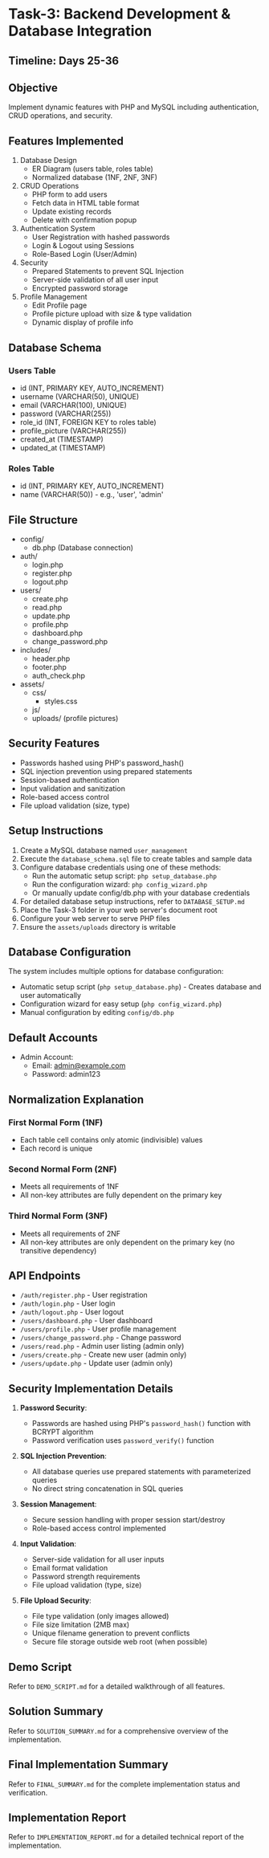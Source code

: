 # Task-3: Backend Development & Database Integration

## Timeline: Days 25-36

## Objective
Implement dynamic features with PHP and MySQL including authentication, CRUD operations, and security.

## Features Implemented
1. Database Design
   - ER Diagram (users table, roles table)
   - Normalized database (1NF, 2NF, 3NF)
2. CRUD Operations
   - PHP form to add users
   - Fetch data in HTML table format
   - Update existing records
   - Delete with confirmation popup
3. Authentication System
   - User Registration with hashed passwords
   - Login & Logout using Sessions
   - Role-Based Login (User/Admin)
4. Security
   - Prepared Statements to prevent SQL Injection
   - Server-side validation of all user input
   - Encrypted password storage
5. Profile Management
   - Edit Profile page
   - Profile picture upload with size & type validation
   - Dynamic display of profile info

## Database Schema
### Users Table
- id (INT, PRIMARY KEY, AUTO_INCREMENT)
- username (VARCHAR(50), UNIQUE)
- email (VARCHAR(100), UNIQUE)
- password (VARCHAR(255))
- role_id (INT, FOREIGN KEY to roles table)
- profile_picture (VARCHAR(255))
- created_at (TIMESTAMP)
- updated_at (TIMESTAMP)

### Roles Table
- id (INT, PRIMARY KEY, AUTO_INCREMENT)
- name (VARCHAR(50)) - e.g., 'user', 'admin'

## File Structure
- config/
  - db.php (Database connection)
- auth/
  - login.php
  - register.php
  - logout.php
- users/
  - create.php
  - read.php
  - update.php
  - profile.php
  - dashboard.php
  - change_password.php
- includes/
  - header.php
  - footer.php
  - auth_check.php
- assets/
  - css/
    - styles.css
  - js/
  - uploads/ (profile pictures)

## Security Features
- Passwords hashed using PHP's password_hash()
- SQL injection prevention using prepared statements
- Session-based authentication
- Input validation and sanitization
- Role-based access control
- File upload validation (size, type)

## Setup Instructions
1. Create a MySQL database named `user_management`
2. Execute the `database_schema.sql` file to create tables and sample data
3. Configure database credentials using one of these methods:
   - Run the automatic setup script: `php setup_database.php`
   - Run the configuration wizard: `php config_wizard.php`
   - Or manually update config/db.php with your database credentials
4. For detailed database setup instructions, refer to `DATABASE_SETUP.md`
5. Place the Task-3 folder in your web server's document root
6. Configure your web server to serve PHP files
7. Ensure the `assets/uploads` directory is writable

## Database Configuration
The system includes multiple options for database configuration:
- Automatic setup script (`php setup_database.php`) - Creates database and user automatically
- Configuration wizard for easy setup (`php config_wizard.php`)
- Manual configuration by editing `config/db.php`

## Default Accounts
- Admin Account:
  - Email: admin@example.com
  - Password: admin123

## Normalization Explanation
### First Normal Form (1NF)
- Each table cell contains only atomic (indivisible) values
- Each record is unique

### Second Normal Form (2NF)
- Meets all requirements of 1NF
- All non-key attributes are fully dependent on the primary key

### Third Normal Form (3NF)
- Meets all requirements of 2NF
- All non-key attributes are only dependent on the primary key (no transitive dependency)

## API Endpoints
- `/auth/register.php` - User registration
- `/auth/login.php` - User login
- `/auth/logout.php` - User logout
- `/users/dashboard.php` - User dashboard
- `/users/profile.php` - User profile management
- `/users/change_password.php` - Change password
- `/users/read.php` - Admin user listing (admin only)
- `/users/create.php` - Create new user (admin only)
- `/users/update.php` - Update user (admin only)

## Security Implementation Details
1. **Password Security**:
   - Passwords are hashed using PHP's `password_hash()` function with BCRYPT algorithm
   - Password verification uses `password_verify()` function

2. **SQL Injection Prevention**:
   - All database queries use prepared statements with parameterized queries
   - No direct string concatenation in SQL queries

3. **Session Management**:
   - Secure session handling with proper session start/destroy
   - Role-based access control implemented

4. **Input Validation**:
   - Server-side validation for all user inputs
   - Email format validation
   - Password strength requirements
   - File upload validation (type, size)

5. **File Upload Security**:
   - File type validation (only images allowed)
   - File size limitation (2MB max)
   - Unique filename generation to prevent conflicts
   - Secure file storage outside web root (when possible)

## Demo Script
Refer to `DEMO_SCRIPT.md` for a detailed walkthrough of all features.

## Solution Summary
Refer to `SOLUTION_SUMMARY.md` for a comprehensive overview of the implementation.

## Final Implementation Summary
Refer to `FINAL_SUMMARY.md` for the complete implementation status and verification.

## Implementation Report
Refer to `IMPLEMENTATION_REPORT.md` for a detailed technical report of the implementation.